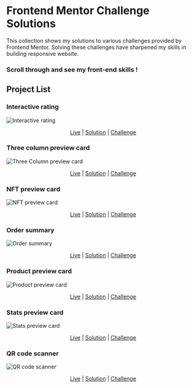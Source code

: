 # Frontend Mentor Challenge Solutions

 
This collection shows my solutions to various challenges provided by Frontend Mentor. Solving these challenges have sharpened my skills in building responsive website.

### Scroll through and see my front-end skills !

## Project List


### Interactive rating
![Interactive rating](https://res.cloudinary.com/dz209s6jk/image/upload/f_auto,q_auto,w_475/Challenges/hxx2bhmtmeelt0a98zos.jpg)

<div align="center">

[Live](https://muhammedsajadali.github.io/Interactive-rating-component-Frontend-Mentor-challenge/) | [Solution](https://github.com/muhammedsajadali/Interactive-rating-component-Frontend-Mentor-challenge) | [Challenge](https://www.frontendmentor.io/challenges/interactive-rating-component-koxpeBUmI)

</div>


### Three column preview card
![Three Column preview card](https://res.cloudinary.com/dz209s6jk/image/upload/f_auto,q_auto,w_700/Challenges/ap7h50kkrdq7zclbokox.jpg)

<div align="center">

[Live](https://muhammedsajadali.github.io/3-Column-preview-card-Frontend-Mentor-challenge/) | [Solution](https://www.frontendmentor.io/solutions/flexbox-with-vanilla-css-877ur3oIrE) | [Challenge](https://www.frontendmentor.io/challenges/3column-preview-card-component-pH92eAR2-)

</div>


### NFT preview card
![NFT preview card](linktophoto)

<div align="center">

[Live](liveLink) | [Solution](solutionlink) | [Challenge](linktochallenge)

</div>


### Order summary
![Order summary](linktophoto)

<div align="center">

[Live](liveLink) | [Solution](solutionlink) | [Challenge](linktochallenge)

</div>


### Product preview card
![Product preview card](linktophoto)

<div align="center">

[Live](liveLink) | [Solution](solutionlink) | [Challenge](linktochallenge)

</div>


### Stats preview card
![Stats preview card](linktophoto)

<div align="center">

[Live](liveLink) | [Solution](solutionlink) | [Challenge](linktochallenge)

</div>


### QR code scanner
![QR code scanner](linktophoto)

<div align="center">

[Live](liveLink) | [Solution](solutionlink) | [Challenge](linktochallenge)

</div>

